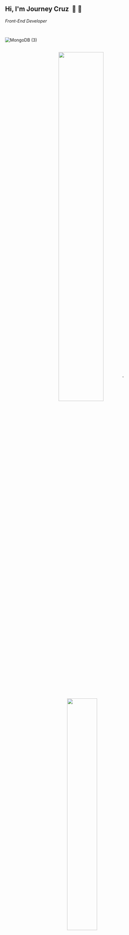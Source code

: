 ## Hi, I'm Journey Cruz &nbsp;👋 🤠
*Front-End Developer*

<br />

![MongoDB (3)](https://user-images.githubusercontent.com/62083284/127786965-8da079f6-a69f-4c7f-b01c-a3a382a798a4.png)

<br />

<div align='center'>
    <a href="https://github.com/anuraghazra/github-readme-stats">
      <img align="center" width='54%' src="https://github-readme-stats.vercel.app/api?username=journeycruz&theme=react&show_icons=true" />
    </a>
    &nbsp;
    <a href="https://github.com/anuraghazra/convoychat">
      <img align="center" width='44%' src="https://github-readme-stats.vercel.app/api/top-langs/?username=journeycruz&layout=compact&theme=react" />
    </a>
</div>
